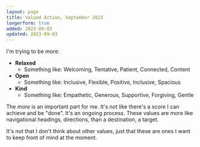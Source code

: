 ```yaml
---
layout: page
title: Valued Action, September 2023
longerform: true
added: 2023-09-03
updated: 2023-09-03
---
```


I'm trying to be more:

- **Relaxed**
	- Something like: Welcoming, Tentative, Patient, Connected, Content
- **Open**
	- Something like: Inclusive, Flexible, Positive, Inclusive, Spacious
- **Kind**
	- Something like: Empathetic, Generous, Supportive, Forgiving, Gentle

The *more* is an important part for me. It's not like there's a score I can achieve and be "done". It's an ongoing process. These values are more like navigational headings, directions, than a destination, a target.

It's not that I don't think about other values, just that these are ones I want to keep front of mind at the moment.